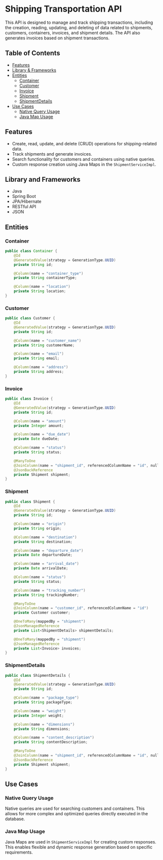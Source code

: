 # Shipping Transportation API

This API is designed to manage and track shipping transactions, including the creation, reading, updating, and deleting of data related to shipments, customers, containers, invoices, and shipment details. The API also generates invoices based on shipment transactions.

## Table of Contents
- [Features](#features)
- [Library & Frameworks](#technologies)
- [Entities](#entities)
  - [Container](#container)
  - [Customer](#customer)
  - [Invoice](#invoice)
  - [Shipment](#shipment)
  - [ShipmentDetails](#shipmentdetails)
- [Use Cases](#use-cases)
  - [Native Query Usage](#native-query-usage)
  - [Java Map Usage](#java-map-usage)

## Features
- Create, read, update, and delete (CRUD) operations for shipping-related data.
- Track shipments and generate invoices.
- Search functionality for customers and containers using native queries.
- Custom response creation using Java Maps in the `ShipmentServiceImpl`.

## Library and Frameworks
- Java
- Spring Boot
- JPA/Hibernate
- RESTful API
- JSON

## Entities

### Container
```java
public class Container {
    @Id
    @GeneratedValue(strategy = GenerationType.UUID)
    private String id;

    @Column(name = "container_type")
    private String containerType;

    @Column(name = "location")
    private String location;
}
```

### Customer
```java
public class Customer {
    @Id
    @GeneratedValue(strategy = GenerationType.UUID)
    private String id;

    @Column(name = "customer_name")
    private String customerName;

    @Column(name = "email")
    private String email;

    @Column(name = "address")
    private String address;
}
```

### Invoice
```java
public class Invoice {
    @Id
    @GeneratedValue(strategy = GenerationType.UUID)
    private String id;

    @Column(name = "amount")
    private Integer amount;

    @Column(name = "due_date")
    private Date dueDate;

    @Column(name = "status")
    private String status;

    @ManyToOne
    @JoinColumn(name = "shipment_id", referencedColumnName = "id", nullable = false)
    @JsonBackReference
    private Shipment shipment;
}
```

### Shipment
```java
public class Shipment {
    @Id
    @GeneratedValue(strategy = GenerationType.UUID)
    private String id;

    @Column(name = "origin")
    private String origin;

    @Column(name = "destination")
    private String destination;

    @Column(name = "departure_date")
    private Date departureDate;

    @Column(name = "arrival_date")
    private Date arrivalDate;

    @Column(name = "status")
    private String status;

    @Column(name = "tracking_number")
    private String trackingNumber;

    @ManyToOne
    @JoinColumn(name = "customer_id", referencedColumnName = "id")
    private Customer customer;

    @OneToMany(mappedBy = "shipment")
    @JsonManagedReference
    private List<ShipmentDetails> shipmentDetails;

    @OneToMany(mappedBy = "shipment")
    @JsonManagedReference
    private List<Invoice> invoices;
}
```

### ShipmentDetails
```java
public class ShipmentDetails {
    @Id
    @GeneratedValue(strategy = GenerationType.UUID)
    private String id;

    @Column(name = "package_type")
    private String packageType;

    @Column(name = "weight")
    private Integer weight;

    @Column(name = "dimensions")
    private String dimensions;

    @Column(name = "content_description")
    private String contentDescription;

    @ManyToOne
    @JoinColumn(name = "shipment_id", referencedColumnName = "id", nullable = false)
    @JsonBackReference
    private Shipment shipment;
}
```

## Use Cases

### Native Query Usage
Native queries are used for searching customers and containers. This allows for more complex and optimized queries directly executed in the database.

### Java Map Usage
Java Maps are used in `ShipmentServiceImpl` for creating custom responses. This enables flexible and dynamic response generation based on specific requirements.